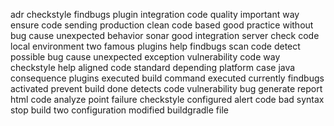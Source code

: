 adr checkstyle findbugs plugin integration code quality important way ensure code sending production clean code based good practice without bug cause unexpected behavior sonar good integration server check code local environment two famous plugins help findbugs scan code detect possible bug cause unexpected exception vulnerability code way checkstyle help aligned code standard depending platform case java consequence plugins executed build command executed currently findbugs activated prevent build done detects code vulnerability bug generate report html code analyze point failure checkstyle configured alert code bad syntax stop build two configuration modified buildgradle file